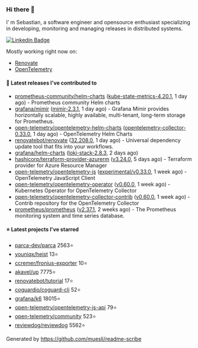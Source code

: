 ### Hi there 👋

I’ m Sebastian, a software engineer and opensource enthusiast specializing in developing, monitoring and managing releases in distributed systems.

[![Linkedin Badge](https://img.shields.io/badge/-LinkedIn-blue?style=flat&logo=Linkedin&logoColor=white&link=https://www.linkedin.com/in/sebastian-poxhofer/)](https://www.linkedin.com/in/sebastian-poxhofer/)

Mostly working right now on:
- [Renovate](https://github.com/renovatebot/renovate)
- [OpenTelemetry](https://github.com/open-telemetry)



#### 🚀 Latest releases I've contributed to

- [prometheus-community/helm-charts](https://github.com/prometheus-community/helm-charts) ([kube-state-metrics-4.20.1](https://github.com/prometheus-community/helm-charts/releases/tag/kube-state-metrics-4.20.1), 1 day ago) - Prometheus community Helm charts
- [grafana/mimir](https://github.com/grafana/mimir) ([mimir-2.3.1](https://github.com/grafana/mimir/releases/tag/mimir-2.3.1), 1 day ago) - Grafana Mimir provides horizontally scalable, highly available, multi-tenant, long-term storage for Prometheus.
- [open-telemetry/opentelemetry-helm-charts](https://github.com/open-telemetry/opentelemetry-helm-charts) ([opentelemetry-collector-0.33.0](https://github.com/open-telemetry/opentelemetry-helm-charts/releases/tag/opentelemetry-collector-0.33.0), 1 day ago) - OpenTelemetry Helm Charts
- [renovatebot/renovate](https://github.com/renovatebot/renovate) ([32.208.0](https://github.com/renovatebot/renovate/releases/tag/32.208.0), 1 day ago) - Universal dependency update tool that fits into your workflows.
- [grafana/helm-charts](https://github.com/grafana/helm-charts) ([loki-stack-2.8.3](https://github.com/grafana/helm-charts/releases/tag/loki-stack-2.8.3), 2 days ago)
- [hashicorp/terraform-provider-azurerm](https://github.com/hashicorp/terraform-provider-azurerm) ([v3.24.0](https://github.com/hashicorp/terraform-provider-azurerm/releases/tag/v3.24.0), 5 days ago) - Terraform provider for Azure Resource Manager
- [open-telemetry/opentelemetry-js](https://github.com/open-telemetry/opentelemetry-js) ([experimental/v0.33.0](https://github.com/open-telemetry/opentelemetry-js/releases/tag/experimental%2Fv0.33.0), 1 week ago) - OpenTelemetry JavaScript Client
- [open-telemetry/opentelemetry-operator](https://github.com/open-telemetry/opentelemetry-operator) ([v0.60.0](https://github.com/open-telemetry/opentelemetry-operator/releases/tag/v0.60.0), 1 week ago) - Kubernetes Operator for OpenTelemetry Collector
- [open-telemetry/opentelemetry-collector-contrib](https://github.com/open-telemetry/opentelemetry-collector-contrib) ([v0.60.0](https://github.com/open-telemetry/opentelemetry-collector-contrib/releases/tag/v0.60.0), 1 week ago) - Contrib repository for the OpenTelemetry Collector
- [prometheus/prometheus](https://github.com/prometheus/prometheus) ([v2.37.1](https://github.com/prometheus/prometheus/releases/tag/v2.37.1), 2 weeks ago) - The Prometheus monitoring system and time series database.

#### ⭐ Latest projects I've starred

- [parca-dev/parca](https://github.com/parca-dev/parca) 2563⭐
- [youniqx/heist](https://github.com/youniqx/heist) 13⭐
- [ccremer/fronius-exporter](https://github.com/ccremer/fronius-exporter) 10⭐
- [akavel/up](https://github.com/akavel/up) 7775⭐
- [renovatebot/tutorial](https://github.com/renovatebot/tutorial) 17⭐
- [coguardio/coguard-cli](https://github.com/coguardio/coguard-cli) 52⭐
- [grafana/k6](https://github.com/grafana/k6) 18015⭐
- [open-telemetry/opentelemetry-js-api](https://github.com/open-telemetry/opentelemetry-js-api) 79⭐
- [open-telemetry/community](https://github.com/open-telemetry/community) 523⭐
- [reviewdog/reviewdog](https://github.com/reviewdog/reviewdog) 5562⭐



Generated by https://github.com/muesli/readme-scribe
